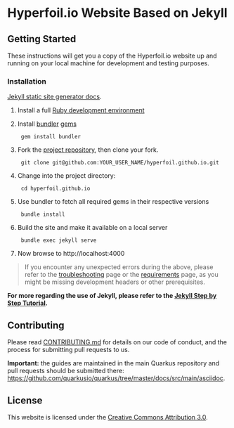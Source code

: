 # Hyperfoil.io Website Based on Jekyll

## Getting Started

These instructions will get you a copy of the Hyperfoil.io website up and running on your local machine for development and testing purposes.

### Installation
[Jekyll static site generator docs](https://jekyllrb.com/docs/).

1. Install a full [Ruby development environment](https://jekyllrb.com/docs/installation/)
2. Install [bundler](https://jekyllrb.com/docs/ruby-101/#bundler)  [gems](https://jekyllrb.com/docs/ruby-101/#gems) 
  
        gem install bundler

3. Fork the [project repository](https://github.com/Hyperfoil/hyperfoil.github.io), then clone your fork.
  
        git clone git@github.com:YOUR_USER_NAME/hyperfoil.github.io.git

4. Change into the project directory:
  
        cd hyperfoil.github.io

5. Use bundler to fetch all required gems in their respective versions

        bundle install

6. Build the site and make it available on a local server
  
        bundle exec jekyll serve
        
7. Now browse to http://localhost:4000

> If you encounter any unexpected errors during the above, please refer to the [troubleshooting](https://jekyllrb.com/docs/troubleshooting/#configuration-problems) page or the [requirements](https://jekyllrb.com/docs/installation/#requirements) page, as you might be missing development headers or other prerequisites.

**For more regarding the use of Jekyll, please refer to the [Jekyll Step by Step Tutorial](https://jekyllrb.com/docs/step-by-step/01-setup/).**


## Contributing

Please read [CONTRIBUTING.md](https://github.com/quarkusio/quarkusio.github.io/blob/master/CONTRIBUTING.md) for details on our code of conduct, and the process for submitting pull requests to us.

**Important:** the guides are maintained in the main Quarkus repository and pull requests should be submitted there:
https://github.com/quarkusio/quarkus/tree/master/docs/src/main/asciidoc.

## License

This website is licensed under the [Creative Commons Attribution 3.0](https://creativecommons.org/licenses/by/3.0/).